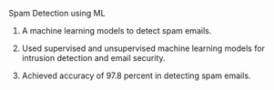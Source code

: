 Spam Detection using ML
1. A machine learning models to detect spam emails.
   
2. Used supervised and unsupervised machine learning models for intrusion detection and email security.

3. Achieved accuracy of 97.8 percent in detecting spam emails. 
